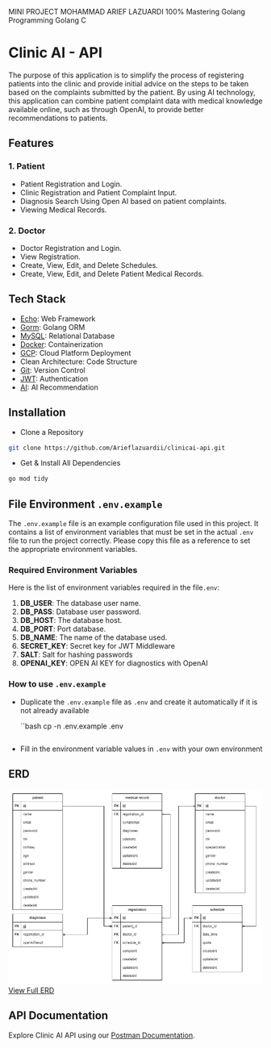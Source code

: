 MINI PROJECT MOHAMMAD ARIEF LAZUARDI
100% Mastering Golang Programming
Golang C

# Clinic AI - API

The purpose of this application is to simplify the process of registering patients into the clinic and provide initial advice on the steps to be taken based on the complaints submitted by the patient. By using AI technology, this application can combine patient complaint data with medical knowledge available online, such as through OpenAI, to provide better recommendations to patients.

## Features

### 1. Patient

- Patient Registration and Login.
- Clinic Registration and Patient Complaint Input.
- Diagnosis Search Using Open AI based on patient complaints.
- Viewing Medical Records.

### 2. Doctor

- Doctor Registration and Login.
- View Registration.
- Create, View, Edit, and Delete Schedules.
- Create, View, Edit, and Delete Patient Medical Records.

## Tech Stack

- [Echo](https://echo.labstack.com/): Web Framework
- [Gorm](https://gorm.io/): Golang ORM
- [MySQL](https://www.mysql.com/): Relational Database
- [Docker](https://www.docker.com/): Containerization
- [GCP](https://cloud.google.com//): Cloud Platform Deployment
- Clean Architecture: Code Structure
- [Git](https://git-scm.com/): Version Control
- [JWT](https://jwt.io/): Authentication
- [AI](https://platform.openai.com/playground): AI Recommendation

## Installation

- Clone a Repository

```bash
git clone https://github.com/Arieflazuardii/clinicai-api.git
```

- Get & Install All Dependencies

```bash
go mod tidy
```

## File Environment `.env.example`

The `.env.example` file is an example configuration file used in this project. It contains a list of environment variables that must be set in the actual `.env` file to run the project correctly. Please copy this file as a reference to set the appropriate environment variables.

### Required Environment Variables

Here is the list of environment variables required in the file`.env`:

1. **DB_USER**: The database user name.
2. **DB_PASS**: Database user password.
3. **DB_HOST**: The database host.
4. **DB_PORT**: Port database.
5. **DB_NAME**: The name of the database used.
6. **SECRET_KEY**: Secret key for JWT Middleware
7. **SALT**: Salt for hashing passwords
8. **OPENAI_KEY**: OPEN AI KEY for diagnostics with OpenAI

### How to use `.env.example`

- Duplicate the `.env.example` file as `.env` and create it automatically if it is not already available

  ``bash
  cp -n .env.example .env

  ```

  ```

- Fill in the environment variable values in `.env` with your own environment

## ERD

![ERD](./docs/clinic-ai-erd.png)
[View Full ERD](https://drive.google.com/file/d/1DqCH-WJ7pB8S69n08bwxjbLXrfasAx0Y/view?usp=sharing)

## API Documentation

Explore Clinic AI API using our [Postman Documentation](https://documenter.getpostman.com/view/24198072/2s9YXb95bM).
